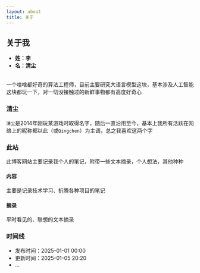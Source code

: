 ```yaml
---
layout: about
title: 关于
---
```




## 关于我

- **姓：李**
- **名：清尘** 

<br>
一个啥啥都好奇的算法工程师，目前主要研究大语言模型这块，基本涉及人工智能这块都玩一下，对一切没接触过的新鲜事物都有高度好奇心


### 清尘

`清尘`是2014年刚玩某游戏时取得名字，随后一直沿用至今，基本上我所有活跃在网络上的昵称都以此（或`Qingchen`）为主调，总之我喜欢这两个字

### 此站

此博客网站主要记录我个人的笔记，附带一些文本摘录，个人想法，其他种种

#### 内容

主要是记录技术学习、折腾各种项目的笔记

#### 摘录

平时看见的、联想的文本摘录


### 时间线

- 发布时间：2025-01-01 00:00
- 更新时间：2025-01-05 20:20
- …
